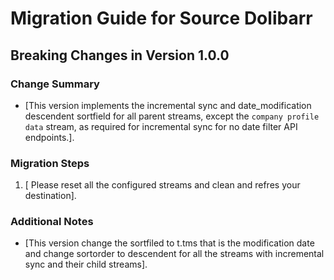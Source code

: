 # Migration Guide for Source Dolibarr

## Breaking Changes in Version 1.0.0

### Change Summary
- [This version implements the incremental sync and date_modification descendent sortfield for all parent streams, except the `company profile data` stream, as required for incremental sync for no date filter API endpoints.].

### Migration Steps
1. [ Please reset all the configured streams and clean and refres your destination].

### Additional Notes
- [This version change the sortfiled to t.tms that is the modification date and change sortorder to descendent for all the streams with incremental sync and their child streams].
